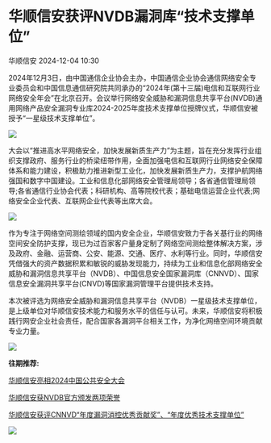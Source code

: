 #  华顺信安获评NVDB漏洞库“技术支撑单位”   
 华顺信安   2024-12-04 10:30  
  
2024年12月3日，由中国通信企业协会主办，中国通信企业协会通信网络安全专业委员会和中国信息通信研究院共同承办的“2024年(第十三届)电信和互联网行业网络安全年会”在北京召开。会议举行网络安全威胁和漏洞信息共享平台(NVDB)通用网络产品安全漏洞专业库2024-2025年度技术支撑单位授牌仪式，华顺信安被授予“一星级技术支撑单位”。  
  
  
![](https://mmbiz.qpic.cn/mmbiz_jpg/Ve8QlIemc3TqYwaCeCFTzzXFibkn3BAY3tKtHxl9E2s3NSyccDRI34jcGO8DOicYzn1Q3EmC4KyHjiauHRoqdtezA/640?wx_fmt=jpeg "")  
  
  
大会以“推进高水平网络安全，加快发展新质生产力”为主题，旨在充分发挥行业组织支撑政府、服务行业的桥梁纽带作用，全面加强电信和互联网行业网络安全保障体系和能力建设，积极助力推进新型工业化，加快发展新质生产力，支撑护航网络强国和数字中国建设。工业和信息化部网络安全管理局领导；各省通信管理局领导;各省通信行业协会代表；科研机构、高等院校代表；基础电信运营企业代表;网络安全企业代表、互联网企业代表等出席大会。  
  
  
![](https://mmbiz.qpic.cn/mmbiz_png/Ve8QlIemc3TqYwaCeCFTzzXFibkn3BAY33BOpuqrF402dLbvC8DvRAbrCVSTB8wzoq4F0ibibDs9DaHaYU2FzmcvQ/640?wx_fmt=png "")  
  
  
作为专注于网络空间测绘领域的国内安全企业，华顺信安致力于各关基行业的网络空间安全防护支撑，现已为过百家客户量身定制了网络空间测绘整体解决方案，涉及政府、金融、运营商、公安、能源、交通、医疗、水利等行业。同时，华顺信安凭借强大的资产数据积累和敏锐的威胁发现能力，持续为工业和信息化部网络安全威胁和漏洞信息共享平台（NVDB）、中国信息安全国家漏洞库（CNNVD）、国家信息安全漏洞共享平台(CNVD)等国家漏洞管理平台提供技术支持。  
  
  
本次被评选为网络安全威胁和漏洞信息共享平台（NVDB）一星级技术支撑单位，是上级单位对华顺信安技术能力和服务水平的信任与认可。未来，华顺信安将积极践行网安企业社会责任，配合国家各漏洞平台相关工作，为净化网络空间环境贡献专业力量。  
  
  
  
![](https://mmbiz.qpic.cn/mmbiz_png/Ve8QlIemc3TqYwaCeCFTzzXFibkn3BAY3swqAdc5ZMticZMPWF8crZ3p7CmjYlkFobTSiaNyJktJiaLT7ibEer4zhVA/640?wx_fmt=png "")  
  
  
**往期推荐:**  
  
  
  
  
  
[华顺信安亮相2024中国公共安全大会](https://mp.weixin.qq.com/s?__biz=MzUzNjg1OTY3Mg==&mid=2247491690&idx=1&sn=52cfa628adc1e94da42088efc12f135a&scene=21#wechat_redirect)  
  
  
  
[华顺信安获NVDB官方颁发两项荣誉](https://mp.weixin.qq.com/s?__biz=MzUzNjg1OTY3Mg==&mid=2247491469&idx=1&sn=a11ad3731cd11aff04d4a0c96bb6d0e5&scene=21#wechat_redirect)  
  
  
  
[华顺信安获评CNNVD“年度漏洞消控优秀贡献奖”、“年度优秀技术支撑单位”](https://mp.weixin.qq.com/s?__biz=MzUzNjg1OTY3Mg==&mid=2247491411&idx=1&sn=88133ad85f76b61b2747524f5e9047eb&scene=21#wechat_redirect)  
  
  
  
![](https://mmbiz.qpic.cn/mmbiz_jpg/Ve8QlIemc3Q2ElWfic3rFmh5WAVwOczibGWWagWxz6Rz9wGoz2OI0AfcFu0QLfeNPrCuxxOs0YaicdS45D9EOBdoA/640?wx_fmt=other&wxfrom=5&wx_lazy=1&wx_co=1&tp=webp "")  
  
  
